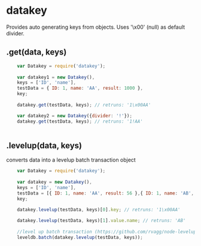 # datakey
Provides auto generating keys from objects. Uses '\x00' (null) as default divider.

## .get(data, keys)

````javascript
	var Datakey = require('datakey');
  
	var datakey1 = new Datakey(),
	keys = ['ID', 'name'],
	testData = { ID: 1, name: 'AA', result: 1000 },
	key;
	
	datakey.get(testData, keys); // retruns: '1\x00AA'

	var datakey2 = new Datakey({divider: '!'});
	datakey.get(testData, keys); // retruns: '1!AA'
	
````

## .levelup(data, keys)
converts data into a levelup batch transaction object
````javascript
	var Datakey = require('datakey');
  
	var datakey = new Datakey(),
	keys = ['ID', 'name'],
	testData = [{ ID: 1, name: 'AA', result: 56 },{ ID: 1, name: 'AB', result: 67 }],
	key;
	
	datakey.levelup(testData, keys)[0].key; // retruns: '1\x00AA'

	datakey.levelup(testData, keys)[1].value.name; // retruns: 'AB'
	
	//level up batch transaction (https://github.com/rvagg/node-levelup#batch)
	leveldb.batch(datakey.levelup(testData, keys));
	
````
